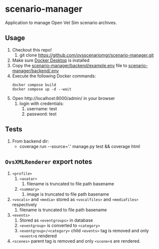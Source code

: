 # scenario-manager
Application to manage Open Vet Sim scenario archives.

## Usage
1. Checkout this repo!
    1. git clone https://github.com/ovsscenariomgr/scenario-manager.git
2. Make sure [Docker Desktop](https://docs.docker.com/get-docker/) is installed
3. Copy the [scenario-manager/backend/example.env](/scenario-manager/example.env) file to [scenario-manager/backend/.env](/scenario-manager/.env)
4. Execute the following Docker commands:
    ```shell
    docker compose build
    docker compose up -d --wait
    ```
5. Open http://localhost:8000/admin/ in your browser
    1. login with credentials:
        1. username: test
        2. password: test

## Tests
1. From backend dir:
    * coverage run --source='.' manage.py test && coverage html

## `OvsXMLRenderer` export notes 
1. `<profile>`
    1. `<avatar>`
        1. filename is truncated to file path basename
    2. `<summary>`
        1. image is truncated to file path basename
2. `<vocals>` and `<media>` stored as `<vocalfiles>` and `<mediafiles>` respectively
    1. filename is truncated to file path basename
3. `<events>`
    1. Stored as `<eventgroups>` in database
    2. `<eventgroup>` is converted to `<category>`
    3. `<eventgroup>/<category>` child `<events>` tag is removed and only `<event>`s rendered
4. `<scenes>` parent tag is removed and only `<scene>`s are rendered.